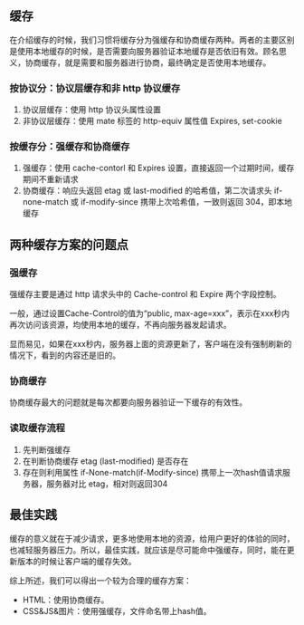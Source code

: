 ## 缓存

在介绍缓存的时候，我们习惯将缓存分为强缓存和协商缓存两种。两者的主要区别是使用本地缓存的时候，是否需要向服务器验证本地缓存是否依旧有效。顾名思义，协商缓存，就是需要和服务器进行协商，最终确定是否使用本地缓存。

### 按协议分：协议层缓存和非 http 协议缓存

1. 协议层缓存：使用 http 协议头属性设置
2. 非协议层缓存：使用 mate 标签的 http-equiv 属性值 Expires, set-cookie

### 按缓存分：强缓存和协商缓存

1. 强缓存：使用 cache-contorl 和 Expires 设置，直接返回一个过期时间，缓存期间不重新请求
2. 协商缓存：响应头返回 etag 或 last-modified 的哈希值，第二次请求头 if-none-match 或 if-modify-since 携带上次哈希值，一致则返回 304，即本地缓存

## 两种缓存方案的问题点

### 强缓存

强缓存主要是通过 http 请求头中的 Cache-control 和 Expire 两个字段控制。

一般，通过设置Cache-Control的值为“public, max-age=xxx”，表示在xxx秒内再次访问该资源，均使用本地的缓存，不再向服务器发起请求。

显而易见，如果在xxx秒内，服务器上面的资源更新了，客户端在没有强制刷新的情况下，看到的内容还是旧的。

### 协商缓存

协商缓存最大的问题就是每次都要向服务器验证一下缓存的有效性。

### 读取缓存流程

1. 先判断强缓存
2. 在判断协商缓存 etag (last-modified) 是否存在
3. 存在则利用属性 if-None-match(if-Modify-since) 携带上一次hash值请求服务器，服务器对比 etag，相对则返回304

## 最佳实践

缓存的意义就在于减少请求，更多地使用本地的资源，给用户更好的体验的同时，也减轻服务器压力。所以，最佳实践，就应该是尽可能命中强缓存，同时，能在更新版本的时候让客户端的缓存失效。

综上所述，我们可以得出一个较为合理的缓存方案：

- HTML：使用协商缓存。
- CSS&JS&图片：使用强缓存，文件命名带上hash值。